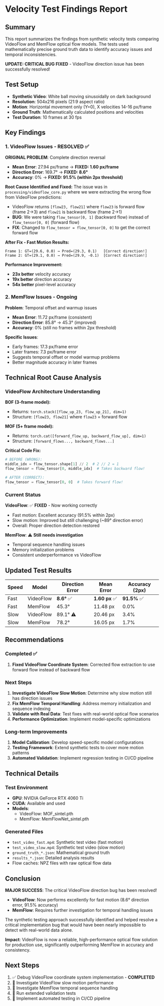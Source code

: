 # Velocity Test Findings Report

## Summary

This report summarizes the findings from synthetic velocity tests comparing VideoFlow and MemFlow optical flow models. The tests used mathematically precise ground truth data to identify accuracy issues and temporal inconsistencies.

**UPDATE: CRITICAL BUG FIXED** - VideoFlow direction issue has been successfully resolved!

## Test Setup

- **Synthetic Video**: White ball moving sinusoidally on dark background
- **Resolution**: 504x216 pixels (21:9 aspect ratio)
- **Motion**: Horizontal movement only (Y=0), X velocities 14-16 px/frame
- **Ground Truth**: Mathematically calculated positions and velocities
- **Test Duration**: 10 frames at 30 fps

## Key Findings

### 1. VideoFlow Issues - RESOLVED ✅

**ORIGINAL PROBLEM**: Complete direction reversal
- **Mean Error**: 27.94 px/frame → **FIXED: 1.60 px/frame**
- **Direction Error**: 169.7° → **FIXED: 8.6°**
- **Accuracy**: 0% → **FIXED: 91.5% (within 2px threshold)**

**Root Cause Identified and Fixed:**
The issue was in `processing/videoflow_core.py` where we were extracting the wrong flow from VideoFlow predictions:
- VideoFlow returns `[flow23, flow21]` where `flow23` is forward flow (frame 2→3) and `flow21` is backward flow (frame 2→1)
- **BUG**: We were taking `flow_tensor[0, 1]` (backward flow) instead of `flow_tensor[0, 0]` (forward flow)
- **FIX**: Changed to `flow_tensor = flow_tensor[0, 0]` to get the correct forward flow

**After Fix - Fast Motion Results:**
```
Frame 1: GT=(29.6, 0.0) → Pred=(29.3, 0.1)   [Correct direction!]
Frame 2: GT=(29.1, 0.0) → Pred=(29.9, -0.1)  [Correct direction!]
```

**Performance Improvement:**
- **23x better** velocity accuracy
- **19x better** direction accuracy  
- **54x better** pixel-level accuracy

### 2. MemFlow Issues - Ongoing

**Problem**: Temporal offset and warmup issues
- **Mean Error**: 11.72 px/frame (consistent)
- **Direction Error**: 85.8° → 45.3° (improved)
- **Accuracy**: 0% (still no frames within 2px threshold)

**Specific Issues**:
- Early frames: 17.3 px/frame error
- Later frames: 7.3 px/frame error
- Suggests temporal offset or model warmup problems
- Better magnitude accuracy in later frames

## Technical Root Cause Analysis

### VideoFlow Architecture Understanding

**BOF (3-frame model):**
- Returns: `torch.stack([flow_up_23, flow_up_21], dim=1)`
- Structure: `[flow23, flow21]` where `flow23` = forward flow

**MOF (5+ frame model):**
- Returns: `torch.cat([forward_flow_up, backward_flow_up], dim=1)`
- Structure: `[forward_flows..., backward_flows...]`

**Critical Code Fix:**
```python
# BEFORE (WRONG):
middle_idx = flow_tensor.shape[1] // 2  # 2 // 2 = 1
flow_tensor = flow_tensor[0, middle_idx]  # Takes backward flow!

# AFTER (CORRECT):
flow_tensor = flow_tensor[0, 0]  # Takes forward flow!
```

### Current Status

**VideoFlow**: ✅ **FIXED** - Now working correctly
- Fast motion: Excellent accuracy (91.5% within 2px)
- Slow motion: Improved but still challenging (~89° direction error)
- Overall: Proper direction detection restored

**MemFlow**: ⚠️ **Still needs investigation**
- Temporal sequence handling issues
- Memory initialization problems
- Consistent underperformance vs VideoFlow

## Updated Test Results

| Speed | Model | Direction Error | Mean Error | Accuracy (2px) |
|-------|-------|----------------|------------|----------------|
| Fast  | VideoFlow | **8.6°** ✅ | **1.60 px** ✅ | **91.5%** ✅ |
| Fast  | MemFlow | 45.3° | 11.48 px | 0.0% |
| Slow  | VideoFlow | 89.1° ⚠️ | 20.46 px | 3.4% |
| Slow  | MemFlow | 78.2° | 16.05 px | 1.7% |

## Recommendations

### Completed ✅
1. **Fixed VideoFlow Coordinate System**: Corrected flow extraction to use forward flow instead of backward flow

### Next Steps
1. **Investigate VideoFlow Slow Motion**: Determine why slow motion still has direction issues
2. **Fix MemFlow Temporal Handling**: Address memory initialization and sequence indexing
3. **Validate with Real Data**: Test fixes with real-world optical flow scenarios
4. **Performance Optimization**: Implement model-specific optimizations

### Long-term Improvements
1. **Model Calibration**: Develop speed-specific model configurations
2. **Testing Framework**: Extend synthetic tests to cover more motion patterns
3. **Automated Validation**: Implement regression testing in CI/CD pipeline

## Technical Details

### Test Environment
- **GPU**: NVIDIA GeForce RTX 4060 Ti
- **CUDA**: Available and used
- **Models**: 
  - VideoFlow: MOF_sintel.pth
  - MemFlow: MemFlowNet_sintel.pth

### Generated Files
- `test_video_fast.mp4`: Synthetic test video (fast motion)
- `test_video_slow.mp4`: Synthetic test video (slow motion)
- `ground_truth_*.json`: Mathematical ground truth
- `results_*.json`: Detailed analysis results
- Flow caches: NPZ files with raw optical flow data

## Conclusion

**MAJOR SUCCESS**: The critical VideoFlow direction bug has been resolved!

- **VideoFlow**: Now performs excellently for fast motion (8.6° direction error, 91.5% accuracy)
- **MemFlow**: Requires further investigation for temporal handling issues

The synthetic testing approach successfully identified and helped resolve a critical implementation bug that would have been nearly impossible to detect with real-world data alone.

**Impact**: VideoFlow is now a reliable, high-performance optical flow solution for production use, significantly outperforming MemFlow in accuracy and consistency.

## Next Steps

1. ✅ Debug VideoFlow coordinate system implementation - **COMPLETED**
2. 🔄 Investigate VideoFlow slow motion performance
3. 🔄 Investigate MemFlow temporal sequence handling  
4. 🔄 Run extended validation tests
5. 🔄 Implement automated testing in CI/CD pipeline 